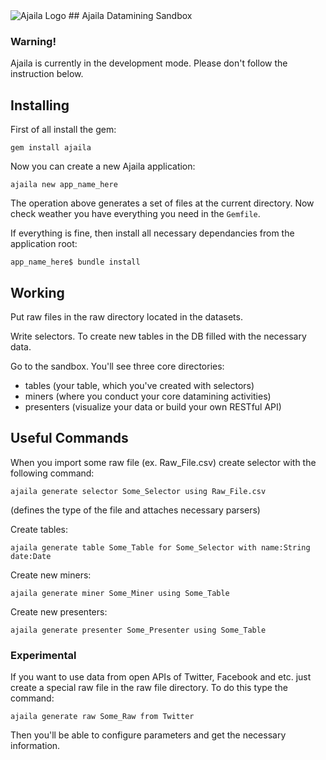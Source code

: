<img src="https://github.com/ajaila/ajaila-skeleton/blob/master/ajaila_github.png" alt="Ajaila Logo">
## Ajaila Datamining Sandbox

### Warning!
Ajaila is currently in the development mode. Please don't follow the instruction below.

## Installing 

First of all install the gem:
```
gem install ajaila
```	

Now you can create a new Ajaila application:
```
ajaila new app_name_here
```

The operation above generates a set of files at the current directory. Now check weather you have everything you need in the `Gemfile`.

If everything is fine, then install all necessary dependancies from the application root:
```
app_name_here$ bundle install
```

## Working 

Put raw files in the raw directory located in the datasets.

Write selectors. To create new tables in the DB filled with the necessary data.

Go to the sandbox. You'll see three core directories:
* tables (your table, which you've created with selectors)
* miners (where you conduct your core datamining activities)
* presenters (visualize your data or build your own RESTful API)

## Useful Commands

When you import some raw file (ex. Raw_File.csv) create selector with the following command:
```
ajaila generate selector Some_Selector using Raw_File.csv
```
(defines the type of the file and attaches necessary parsers)

Create tables:
```
ajaila generate table Some_Table for Some_Selector with name:String date:Date
```

Create new miners:
```
ajaila generate miner Some_Miner using Some_Table
```

Create new presenters:
```
ajaila generate presenter Some_Presenter using Some_Table
```

### Experimental

If you want to use data from open APIs of Twitter, Facebook and etc. just create a special raw file in the raw file directory. To do this type the command:
```
ajaila generate raw Some_Raw from Twitter
```

Then you'll be able to configure parameters and get the necessary information.
